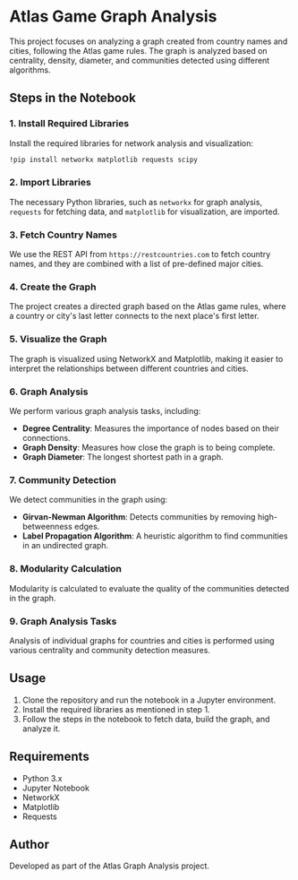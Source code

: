 
# Atlas Game Graph Analysis

This project focuses on analyzing a graph created from country names and cities, following the Atlas game rules. The graph is analyzed based on centrality, density, diameter, and communities detected using different algorithms.

## Steps in the Notebook

### 1. Install Required Libraries
Install the required libraries for network analysis and visualization:
```bash
!pip install networkx matplotlib requests scipy
```

### 2. Import Libraries
The necessary Python libraries, such as `networkx` for graph analysis, `requests` for fetching data, and `matplotlib` for visualization, are imported.

### 3. Fetch Country Names
We use the REST API from `https://restcountries.com` to fetch country names, and they are combined with a list of pre-defined major cities.

### 4. Create the Graph
The project creates a directed graph based on the Atlas game rules, where a country or city's last letter connects to the next place's first letter.

### 5. Visualize the Graph
The graph is visualized using NetworkX and Matplotlib, making it easier to interpret the relationships between different countries and cities.

### 6. Graph Analysis
We perform various graph analysis tasks, including:
- **Degree Centrality**: Measures the importance of nodes based on their connections.
- **Graph Density**: Measures how close the graph is to being complete.
- **Graph Diameter**: The longest shortest path in a graph.

### 7. Community Detection
We detect communities in the graph using:
- **Girvan-Newman Algorithm**: Detects communities by removing high-betweenness edges.
- **Label Propagation Algorithm**: A heuristic algorithm to find communities in an undirected graph.

### 8. Modularity Calculation
Modularity is calculated to evaluate the quality of the communities detected in the graph.

### 9. Graph Analysis Tasks
Analysis of individual graphs for countries and cities is performed using various centrality and community detection measures.

## Usage
1. Clone the repository and run the notebook in a Jupyter environment.
2. Install the required libraries as mentioned in step 1.
3. Follow the steps in the notebook to fetch data, build the graph, and analyze it.

## Requirements
- Python 3.x
- Jupyter Notebook
- NetworkX
- Matplotlib
- Requests

## Author
Developed as part of the Atlas Graph Analysis project.
